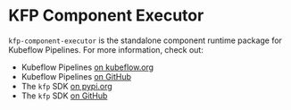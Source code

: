 # KFP Component Executor

`kfp-component-executor` is the standalone component runtime package for Kubeflow Pipelines. For more information, check out:
- Kubeflow Pipelines [on kubeflow.org](https://www.kubeflow.org/docs/components/pipelines/)
- Kubeflow Pipelines [on GitHub](https://github.com/kubeflow/pipelines)
- The `kfp` SDK [on pypi.org](https://pypi.org/project/kfp/)
- The `kfp` SDK [on GitHub](https://github.com/kubeflow/pipelines/tree/master/sdk/python)
